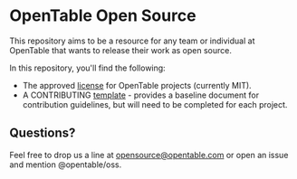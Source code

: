 OpenTable Open Source
=========

This repository aims to be a resource for any team or individual
at OpenTable that wants to release their work as open source.

In this repository, you'll find the following:
* The approved [license][] for OpenTable projects (currently MIT).
* A CONTRIBUTING [template][contributing-template] - provides a
baseline document for contribution guidelines, but will need to
be completed for each project.

[license]: ../LICENSE
[contributing-template]: ../CONTRIBUTING.md

## Questions?
Feel free to drop us a line at opensource@opentable.com or open
an issue and mention @opentable/oss.
